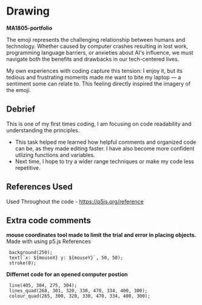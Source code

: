 # **Drawing**
**MA1805-portfolio**

The emoji represents the challenging relationship between humans and technology. Whether caused by computer crashes resulting in lost work, programming language barriers, or anxieties about AI's influence, we must navigate both the benefits and drawbacks in our tech-centered lives.

My own experiences with coding capture this tension: I enjoy it, but its tedious and frustrating moments made me want to bite my laptop — a sentiment some can relate to. This feeling directly inspired the imagery of the emoji.



## Debrief

This is one of my first times coding, I am focusing on code readability and understanding the principles.
- This task helped me learned how helpful comments and organized code can be, as they made editing faster. I have also become more confident utlizing functions and variables. 
- Next time, I hope to try a wider range techniques or make my code less repetitive.



## References Used

 Used Throughout the code - https://p5js.org/reference


## Extra code comments  
 **mouse coordinates tool made to limit the trial and error in placing objects.** Made with using p5.js References

     background(250);
     text(`x: ${mouseX} y: ${mouseY}`, 50, 50);
     stroke(0); 

**Differnet code for an opened computer postion**

     line(405, 304, 275, 304);
     lines_quad(268, 301, 320, 330, 470, 334, 400, 300);
     colour_quad(265, 300, 320, 330, 470, 334, 400, 300);


